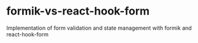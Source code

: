 # formik-vs-react-hook-form
Implementation of form validation and state management with formik and react-hook-form
